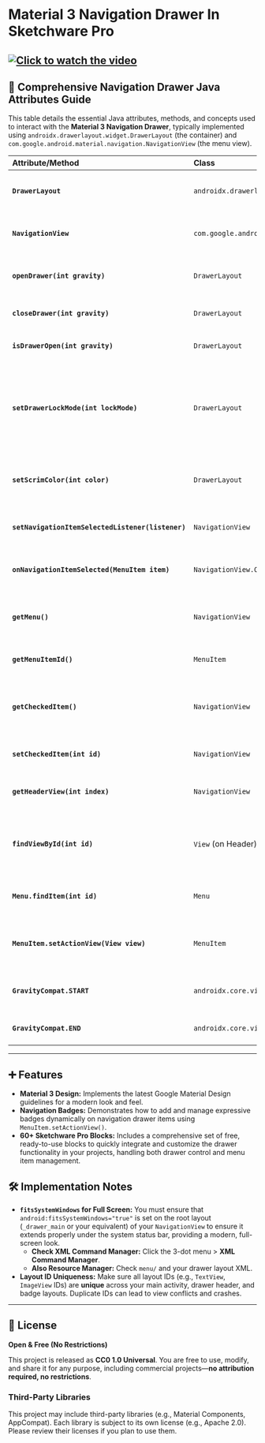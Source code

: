 # Material 3 Navigation Drawer In Sketchware Pro
[![Click to watch the video](https://img.youtube.com/vi/VIDEO_ID_HERE/0.jpg)](https://www.youtube.com/watch?v=VIDEO_ID_HERE)
---

## 🧭 Comprehensive Navigation Drawer Java Attributes Guide

This table details the essential Java attributes, methods, and concepts used to interact with the **Material 3 Navigation Drawer**, typically implemented using `androidx.drawerlayout.widget.DrawerLayout` (the container) and `com.google.android.material.navigation.NavigationView` (the menu view).

| Attribute/Method | Class | Type | Description | Example Usage |
| :--- | :--- | :--- | :--- | :--- |
| **`DrawerLayout`** | `androidx.drawerlayout.widget.DrawerLayout` | View | The root layout that holds both the main content and the movable drawer pane(s). | `DrawerLayout drawerLayout = findViewById(R.id.drawer_layout);` |
| **`NavigationView`** | `com.google.android.material.navigation.NavigationView` | View | The view that displays the navigation menu items, header, and footer. | `NavigationView navigationView = findViewById(R.id.nav_view);` |
| **`openDrawer(int gravity)`** | `DrawerLayout` | Method | Programmatically opens the drawer specified by gravity (e.g., `GravityCompat.START`). | `drawerLayout.openDrawer(GravityCompat.START);` |
| **`closeDrawer(int gravity)`** | `DrawerLayout` | Method | Programmatically closes the drawer specified by gravity. | `drawerLayout.closeDrawer(GravityCompat.START);` |
| **`isDrawerOpen(int gravity)`** | `DrawerLayout` | Method | Checks if the drawer at the given gravity is currently open. | `if (drawerLayout.isDrawerOpen(GravityCompat.START)) { ... }` |
| **`setDrawerLockMode(int lockMode)`** | `DrawerLayout` | Method | Controls the ability to open and close the drawer by touch gestures. Lock modes include `LOCK_MODE_UNLOCKED`, `LOCK_MODE_LOCKED_CLOSED`, and `LOCK_MODE_LOCKED_OPEN`. | `drawerLayout.setDrawerLockMode(DrawerLayout.LOCK_MODE_LOCKED_CLOSED);` |
| **`setScrimColor(int color)`** | `DrawerLayout` | Method | Sets the color of the protective overlay (scrim) that appears over the main content when the drawer is open. | `drawerLayout.setScrimColor(Color.parseColor("#40000000"));` |
| **`setNavigationItemSelectedListener(listener)`** | `NavigationView` | Method | Attaches a listener to handle click events on the menu items within the drawer. | `navigationView.setNavigationItemSelectedListener(this);` |
| **`onNavigationItemSelected(MenuItem item)`** | `NavigationView.OnNavigationItemSelectedListener` | Callback | The required callback method in the listener, triggered when a menu item is tapped. | `@Override public boolean onNavigationItemSelected(MenuItem item) { // Handle click }` |
| **`getMenu()`** | `NavigationView` | Method | Retrieves the `Menu` object, allowing for dynamic changes to menu items (e.g., hiding, showing, or accessing item IDs). | `Menu menu = navigationView.getMenu();` |
| **`getMenuItemId()`** | `MenuItem` | Method | Gets the unique resource ID of the selected or accessed menu item. | `int id = item.getItemId();` |
| **`getCheckedItem()`** | `NavigationView` | Method | Returns the currently selected/checked `MenuItem`. Useful for restoring state or highlighting the active screen. | `MenuItem checkedItem = navigationView.getCheckedItem();` |
| **`setCheckedItem(int id)`** | `NavigationView` | Method | Programmatically sets a menu item as checked/selected. | `navigationView.setCheckedItem(R.id.nav_home);` |
| **`getHeaderView(int index)`** | `NavigationView` | Method | Gets a specific header view added to the navigation drawer. Index is usually `0`. | `View headerView = navigationView.getHeaderView(0);` |
| **`findViewById(int id)`** | `View` (on Header) | Method | Used on the retrieved header view to find and manipulate components within the header layout (e.g., an `ImageView` or `TextView`). | `TextView username = headerView.findViewById(R.id.username);` |
| **`Menu.findItem(int id)`** | `Menu` | Method | Finds a specific `MenuItem` by its ID within the menu. Essential for badge updates. | `MenuItem badgeItem = menu.findItem(R.id.nav_messages);` |
| **`MenuItem.setActionView(View view)`** | `MenuItem` | Method | Programmatically sets a custom view for the menu item. This is the common way to add a dynamic **Badge**. | `badgeItem.setActionView(badgeTextView);` |
| **`GravityCompat.START`** | `androidx.core.view.GravityCompat` | Constant | The standard constant for a left-to-right (LTR) start-aligned drawer (the left side). | `drawerLayout.openDrawer(GravityCompat.START);` |
| **`GravityCompat.END`** | `androidx.core.view.GravityCompat` | Constant | The standard constant for an end-aligned drawer (the right side). | `drawerLayout.openDrawer(GravityCompat.END);` |

---

## ➕ Features

* **Material 3 Design:** Implements the latest Google Material Design guidelines for a modern look and feel.
* **Navigation Badges:** Demonstrates how to add and manage expressive badges dynamically on navigation drawer items using `MenuItem.setActionView()`.
* **60+ Sketchware Pro Blocks:** Includes a comprehensive set of free, ready-to-use blocks to quickly integrate and customize the drawer functionality in your projects, handling both drawer control and menu item management.

## 🛠️ Implementation Notes

* **`fitsSystemWindows` for Full Screen:** You must ensure that `android:fitsSystemWindows="true"` is set on the root layout (`_drawer_main` or your equivalent) of your `NavigationView` to ensure it extends properly under the system status bar, providing a modern, full-screen look.
    * **Check XML Command Manager:** Click the 3-dot menu > **XML Command Manager**.
    * **Also Resource Manager:** Check `menu/` and your drawer layout XML.
* **Layout ID Uniqueness:** Make sure all layout IDs (e.g., `TextView`, `ImageView` IDs) are **unique** across your main activity, drawer header, and badge layouts. Duplicate IDs can lead to view conflicts and crashes.

---

## 📜 License

**Open & Free (No Restrictions)**

This project is released as **CC0 1.0 Universal**. You are free to use, modify, and share it for any purpose, including commercial projects—**no attribution required, no restrictions**.

### Third-Party Libraries

This project may include third-party libraries (e.g., Material Components, AppCompat). Each library is subject to its own license (e.g., Apache 2.0). Please review their licenses if you plan to use them.
